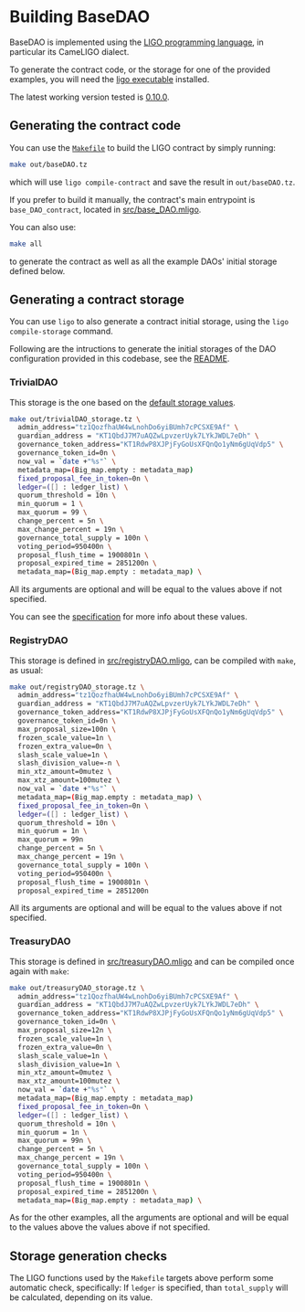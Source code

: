<!--
SPDX-FileCopyrightText: 2021 TQ Tezos
SPDX-License-Identifier: LicenseRef-MIT-TQ
-->

# Building BaseDAO

BaseDAO is implemented using the [LIGO programming language](https://ligolang.org/),
in particular its CameLIGO dialect.

To generate the contract code, or the storage for one of the provided examples,
you will need the [ligo executable](https://ligolang.org/docs/intro/installation) installed.

The latest working version tested is [0.10.0](https://gitlab.com/ligolang/ligo/-/releases/0.10.0).

## Generating the contract code

You can use the [`Makefile`](../Makefile) to build the LIGO contract by simply running:
```sh
make out/baseDAO.tz
```
which will use `ligo compile-contract` and save the result in `out/baseDAO.tz`.

If you prefer to build it manually, the contract's main entrypoint is
`base_DAO_contract`, located in [src/base_DAO.mligo](../src/base_DAO.mligo).

You can also use:
```sh
make all
```
to generate the contract as well as all the example DAOs' initial storage
defined below.

## Generating a contract storage

You can use `ligo` to also generate a contract initial storage, using the
`ligo compile-storage` command.

Following are the intructions to generate the initial storages of the DAO configuration
provided in this codebase, see the [README](../README.md).

### TrivialDAO

This storage is the one based on the [default storage values](../src/defaults.mligo).
```sh
make out/trivialDAO_storage.tz \
  admin_address="tz1QozfhaUW4wLnohDo6yiBUmh7cPCSXE9Af" \
  guardian_address = "KT1QbdJ7M7uAQZwLpvzerUyk7LYkJWDL7eDh" \
  governance_token_address="KT1RdwP8XJPjFyGoUsXFQnQo1yNm6gUqVdp5" \
  governance_token_id=0n \
  now_val = `date +"%s"` \
  metadata_map=(Big_map.empty : metadata_map)
  fixed_proposal_fee_in_token=0n \
  ledger=([] : ledger_list) \
  quorum_threshold = 10n \
  min_quorum = 1 \
  max_quorum = 99 \
  change_percent = 5n \
  max_change_percent = 19n \
  governance_total_supply = 100n \
  voting_period=950400n \
  proposal_flush_time = 1900801n \
  proposal_expired_time = 2851200n \
  metadata_map=(Big_map.empty : metadata_map) \
```

All its arguments are optional and will be equal to the values above if not
specified.

You can see the [specification](specification.md) for more info about these
values.

### RegistryDAO

This storage is defined in [src/registryDAO.mligo](../src/registryDAO.mligo), can be
compiled with `make`, as usual:
```sh
make out/registryDAO_storage.tz \
  admin_address="tz1QozfhaUW4wLnohDo6yiBUmh7cPCSXE9Af" \
  guardian_address = "KT1QbdJ7M7uAQZwLpvzerUyk7LYkJWDL7eDh" \
  governance_token_address="KT1RdwP8XJPjFyGoUsXFQnQo1yNm6gUqVdp5" \
  governance_token_id=0n \
  max_proposal_size=100n \
  frozen_scale_value=1n \
  frozen_extra_value=0n \
  slash_scale_value=1n \
  slash_division_value=-n \
  min_xtz_amount=0mutez \
  max_xtz_amount=100mutez \
  now_val = `date +"%s"` \
  metadata_map=(Big_map.empty : metadata_map) \
  fixed_proposal_fee_in_token=0n \
  ledger=([] : ledger_list) \
  quorum_threshold = 10n \
  min_quorum = 1n \
  max_quorum = 99n
  change_percent = 5n \
  max_change_percent = 19n \
  governance_total_supply = 100n \
  voting_period=950400n \
  proposal_flush_time = 1900801n \
  proposal_expired_time = 2851200n
```

All its arguments are optional and will be equal to the values above if not
specified.

### TreasuryDAO

This storage is defined in [src/treasuryDAO.mligo](../src/treasuryDAO.mligo) and
can be compiled once again with `make`:
```sh
make out/treasuryDAO_storage.tz \
  admin_address="tz1QozfhaUW4wLnohDo6yiBUmh7cPCSXE9Af" \
  guardian_address = "KT1QbdJ7M7uAQZwLpvzerUyk7LYkJWDL7eDh" \
  governance_token_address="KT1RdwP8XJPjFyGoUsXFQnQo1yNm6gUqVdp5" \
  governance_token_id=0n \
  max_proposal_size=12n \
  frozen_scale_value=1n \
  frozen_extra_value=0n \
  slash_scale_value=1n \
  slash_division_value=1n \
  min_xtz_amount=0mutez \
  max_xtz_amount=100mutez \
  now_val = `date +"%s"` \
  metadata_map=(Big_map.empty : metadata_map)
  fixed_proposal_fee_in_token=0n \
  ledger=([] : ledger_list) \
  quorum_threshold = 10n \
  min_quorum = 1n \
  max_quorum = 99n \
  change_percent = 5n \
  max_change_percent = 19n \
  governance_total_supply = 100n \
  voting_period=950400n \
  proposal_flush_time = 1900801n \
  proposal_expired_time = 2851200n \
  metadata_map=(Big_map.empty : metadata_map) \
```

As for the other examples, all the arguments are optional and will be equal to
the values above the values above if not specified.

## Storage generation checks
The LIGO functions used by the `Makefile` targets above perform some automatic check, specifically:
If `ledger` is specified, than `total_supply` will be calculated, depending on its value.
